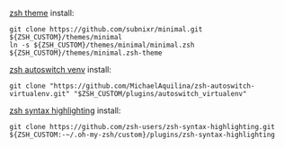 [zsh theme](https://github.com/subnixr/minimal?tab=readme-ov-file) install:
```
git clone https://github.com/subnixr/minimal.git  ${ZSH_CUSTOM}/themes/minimal
ln -s ${ZSH_CUSTOM}/themes/minimal/minimal.zsh ${ZSH_CUSTOM}/themes/minimal.zsh-theme
```

[zsh autoswitch venv](https://github.com/MichaelAquilina/zsh-autoswitch-virtualenv) install:
```
git clone "https://github.com/MichaelAquilina/zsh-autoswitch-virtualenv.git" "$ZSH_CUSTOM/plugins/autoswitch_virtualenv"
```

[zsh syntax highlighting](https://github.com/zsh-users/zsh-syntax-highlighting) install:
```
git clone https://github.com/zsh-users/zsh-syntax-highlighting.git ${ZSH_CUSTOM:-~/.oh-my-zsh/custom}/plugins/zsh-syntax-highlighting
```
